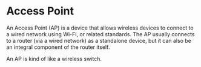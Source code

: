 # Access Point

An Access Point (AP) is a device that allows wireless devices to connect to a
wired network using Wi-Fi, or related standards. The AP usually connects to a
router (via a wired network) as a standalone device, but it can also be an
integral component of the router itself.

An AP is kind of like a wireless switch.
